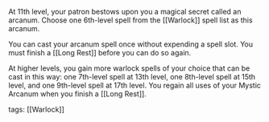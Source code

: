 At 11th level, your patron bestows upon you a magical secret called an arcanum. Choose one 6th-level spell from the [[Warlock]] spell list as this arcanum.

You can cast your arcanum spell once without expending a spell slot. You must finish a [[Long Rest]] before you can do so again.

At higher levels, you gain more warlock spells of your choice that can be cast in this way: one 7th-level spell at 13th level, one 8th-level spell at 15th level, and one 9th-level spell at 17th level. You regain all uses of your Mystic Arcanum when you finish a [[Long Rest]].

tags: [[Warlock]]